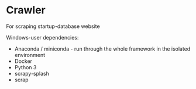 # Crawler
For scraping startup-database website

Windows-user dependencies:
  - Anaconda / miniconda - run through the whole framework in the isolated environment
  - Docker
  - Python 3
  - scrapy-splash
  - scrap
  
